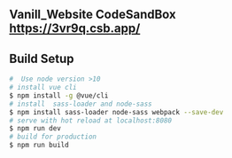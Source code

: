 ## Vanill_Website CodeSandBox https://3vr9q.csb.app/
## Build Setup
```bash
#  Use node version >10
# install vue cli
$ npm install -g @vue/cli
# install  sass-loader and node-sass 
$ npm install sass-loader node-sass webpack --save-dev
# serve with hot reload at localhost:8080
$ npm run dev
# build for production 
$ npm run build
```
